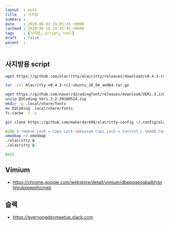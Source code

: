 ```yaml
---
layout  : wiki
title   : 사지방
summary : 
date    : 2020-06-02 19:05:23 +0900
lastmod : 2020-06-16 19:35:45 +0900
tags    : [사지방, script, tool]
draft   : false
parent  :
---
```


## 사지방용 script
```bash
wget https://github.com/alacritty/alacritty/releases/download/v0.4.3-rc1/Alacritty-v0.4.3-rc1-ubuntu_18_04_amd64.tar.gz

tar -zxf Alacritty-v0.4.3-rc1-ubuntu_18_04_amd64.tar.gz

wget https://github.com/naver/d2codingfont/releases/download/VER1.3.2/D2Coding-Ver1.3.2-20180524.zip
unzip D2Coding-Ver1.3.2-20180524.zip
mkdir -p .local/share/fonts
mv D2Coding .local/share/fonts
fc-cache -f -v 

git clone https://github.com/makerdark98/alacritty-config ~/.config/alacritty

echo $'remove Lock = Caps_Lock \nkeysym Caps_Lock = Control_L \nadd Control = Control_L' >> ~/.xmodmap
xmodmap ~/.xmodmap
./alacritty &
./alacritty &

exit
```

## Vimium
 * https://chrome.google.com/webstore/detail/vimium/dbepggeogbaibhgnhhndojpepiihcmeb
## 슬랙
 * https://gyeryongdevmeetup.slack.com
